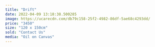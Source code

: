 ```yaml
---
title: "Drift"
date: 2022-04-09 13:18:38.500285
image: https://ucarecdn.com/db79c158-25f2-4982-86df-5ae68c4293dd/
price: "3450"
size: "120 x 150cm"
sold: "Contact Us"
media: "Oil on Canvas"
---
```



